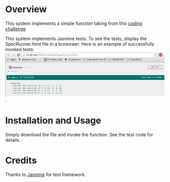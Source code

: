# Overview

This system implements a simple function taking from this [coding challenge](http://philipmjohnson.github.io/ics314f15/morea/coding/experience-element-position.html).

This system implements Jasmine tests. To see the tests, display the SpecRunner.html file in a browswer. Here is an example of successfully invoked tests:
![screenshot](http://raw.githubusercontent.com/rshin808/position/testing-1/doc/positionJasmine.png).

# Installation and Usage

Simply download the file and invoke the function. See the test code for details.

# Credits

Thanks to [Jasmine](http://jasmine.github.io/) for test framework.
